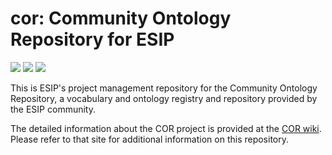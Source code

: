 # cor: Community Ontology Repository for ESIP 
<a href="http://esipfed.org">![](http://badge.esipfed.org/testbed.svg?display=logo)</a> 
<a href="http://esipfed.org">![](http://badge.esipfed.org/semanticweb.svg?display=logo)</a>
<a href="http://esipfed.org">![](http://badge.esipfed.org/lab.svg?display=logo)</a>

This is ESIP's project management repository for the Community Ontology Repository, 
a vocabulary and ontology registry and repository provided by the ESIP community.

The detailed information about the COR project is provided at the [COR wiki](https://github.com/ESIPFed/cor/wiki). 
Please refer to that site for additional information on this repository.



